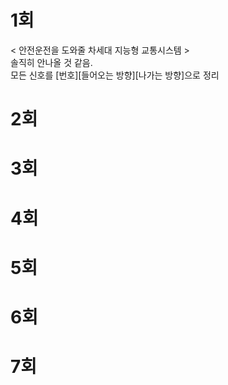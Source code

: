 # 1회
< 안전운전을 도와줄 차세대 지능형 교통시스템 > </br>
솔직히 안나올 것 같음. </br>
모든 신호를 [번호][들어오는 방향][나가는 방향]으로 정리 </br>




# 2회

# 3회

# 4회

# 5회

# 6회

# 7회
